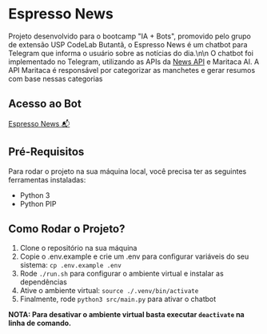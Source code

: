 # Espresso News

Projeto desenvolvido para o bootcamp "IA + Bots", promovido pelo grupo de extensão USP CodeLab Butantã, o Espresso News é um chatbot para Telegram que informa o usuário sobre as notícias do dia.\n\n 
O chatbot foi implementado no Telegram, utilizando as APIs da [News API](https://newsapi.org/) e Maritaca AI. A API Maritaca é responsável por categorizar as manchetes e gerar resumos com base nessas categorias

## Acesso ao Bot

[Espresso News 📬](t.me/espressoNews_bot)

## Pré-Requisitos
Para rodar o projeto na sua máquina local, você precisa ter as seguintes ferramentas instaladas:
* Python 3
* Python PIP

## Como Rodar o Projeto?
1. Clone o repositório na sua máquina
2. Copie o .env.example e crie um .env para configurar variáveis do seu sistema: `cp .env.example .env`
3. Rode `./run.sh` para configurar o ambiente virtual e instalar as dependências
4. Ative o ambiente virtual: `source ./.venv/bin/activate`
5. Finalmente, rode `python3 src/main.py` para ativar o chatbot

**NOTA: Para desativar o ambiente virtual basta executar `deactivate` na linha de comando.**
